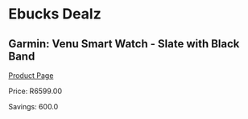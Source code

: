 
# Ebucks Dealz
## Garmin: Venu Smart Watch - Slate with Black Band
[Product Page](https://www.ebucks.com/web/shop/productSelected.do?prodId=1148389097&catId=872270976)

Price: R6599.00

Savings: 600.0


	